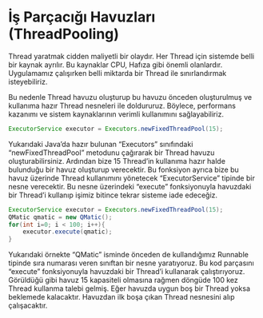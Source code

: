 # İş Parçacığı Havuzları (ThreadPooling)
Thread yaratmak cidden maliyetli bir olaydır. Her Thread için sistemde belli bir kaynak ayrılır. Bu kaynaklar CPU, Hafıza gibi önemli olanlardır. Uygulamamız çalışırken belli miktarda bir Thread ile sınırlandırmak isteyebiliriz.

Bu nedenle Thread havuzu oluşturup bu havuzu önceden oluşturulmuş ve kullanıma hazır Thread nesneleri ile doldururuz. Böylece, performans kazanımı ve sistem kaynaklarının verimli kullanımını sağlayabiliriz.

```java
ExecutorService executor = Executors.newFixedThreadPool(15);
```
Yukarıdaki Java’da hazır bulunan “Executors” sınıfındaki “newFixedThreadPool” metodunu çağırarak bir Thread havuzu oluşturabilirsiniz. Ardından bize 15 Thread’in kullanıma hazır halde bulunduğu bir havuz oluşturup verecektir. Bu fonksiyon ayrıca bize bu havuz üzerinde Thread kullanımını yönetecek “ExecutorService” tipinde bir nesne verecektir. Bu nesne üzerindeki “execute” fonksiyonuyla havuzdaki bir Thread’i kullanıp işimiz bitince tekrar sisteme iade edeceğiz.

```java
ExecutorService executor = Executors.newFixedThreadPool(15);
QMatic qmatic = new QMatic();
for(int i=0; i < 100; i++){
    executor.execute(qmatic);
}
```
Yukarıdaki örnekte “QMatic” isminde önceden de kullandığımız Runnable tipinde sıra numarası veren sınıftan bir nesne yaratıyoruz. Bu kod parçasını “execute” fonksiyonuyla havuzdaki bir Thread’i kullanarak çalıştırıyoruz. Görüldüğü gibi havuz 15 kapasiteli olmasına rağmen döngüde 100 kez Thread kullanma talebi gelmiş. Eğer havuzda uygun boş bir Thread yoksa beklemede kalacaktır. Havuzdan ilk boşa çıkan Thread nesnesini alıp çalışacaktır.